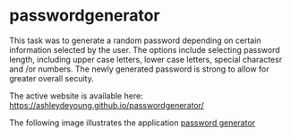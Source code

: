 # passwordgenerator

This task was to generate a random password depending on certain information selected by the user. The options include selecting password length, including upper case letters, lower case letters, special charactesr and /or numbers. The newly generated password is strong to allow for greater overall secuity. 


The active website is available here: https://ashleydeyoung.github.io/passwordgenerator/

The following image illustrates the application
 [password generator](./password.generator.application.png)

